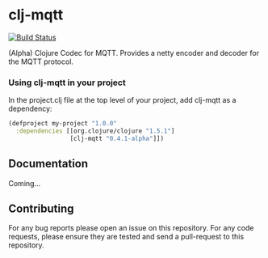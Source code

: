 # clj-mqtt

[![Build Status](https://travis-ci.org/xively/clj-mqtt.png?branch=master)](https://travis-ci.org/xively/clj-mqtt)

(Alpha) Clojure Codec for MQTT. Provides a netty encoder and decoder for the MQTT protocol.

### Using clj-mqtt in your project ###

In the project.clj file at the top level of your project, add clj-mqtt as a dependency:

```clj
(defproject my-project "1.0.0"
  :dependencies [[org.clojure/clojure "1.5.1"]
                 [clj-mqtt "0.4.1-alpha"]])
```

## Documentation

Coming...

## Contributing

For any bug reports please open an issue on this repository. For any code requests, please ensure they are tested and send a pull-request to this repository.
